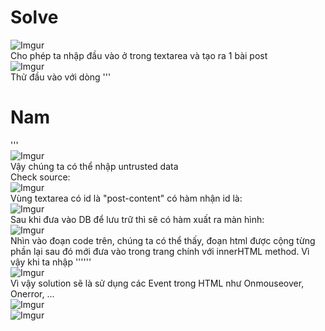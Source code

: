 # Solve  
![Imgur](https://i.imgur.com/7xUYC0I.png)  
Cho phép ta nhập đầu vào ở trong textarea và tạo ra 1 bài post  
![Imgur](https://i.imgur.com/FqzA49v.png)  
Thử đầu vào với dòng '''<h1>Nam</h1>'''  
![Imgur](https://i.imgur.com/X4OixJ8.png)  
Vậy chúng ta có thể nhập untrusted data  
Check source:  
![Imgur](https://i.imgur.com/cP5TLpP.png)  
Vùng textarea có id là "post-content" có hàm nhận id là:  
![Imgur](https://i.imgur.com/8embp3T.png)  
Sau khi đưa vào DB để lưu trữ thì sẽ có hàm xuất ra màn hình:  
![Imgur](https://i.imgur.com/5eRr4El.png)  
Nhìn vào đoạn code trên, chúng ta có thể thấy, đoạn html được cộng từng phần lại sau đó mới đưa vào trong trang chính với innerHTML method. Vì vậy khi ta nhập '''<script>alert('XSS')</script>'''  
![Imgur](https://i.imgur.com/adZMDoU.png)  
Vì vậy solution sẽ là sử dụng các Event trong HTML như Onmouseover, Onerror, ...  
![Imgur](https://i.imgur.com/9RiTbgu.png)  
![Imgur](https://i.imgur.com/FWpNmY7.png)  
